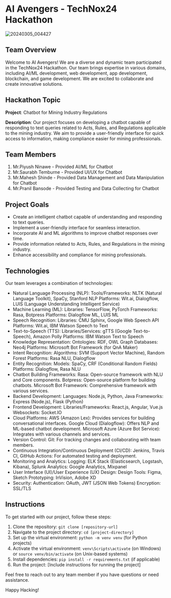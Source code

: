 # AI Avengers - TechNox24 Hackathon
![20240305_004427](https://github.com/saurabht358/AI_Avengers/assets/97420827/1148548c-e334-4bfb-bd91-f24f6cf5727e)

## Team Overview

Welcome to AI Avengers! We are a diverse and dynamic team participated in the TechNox24 Hackathon. Our team brings expertise in various domains, including AI/ML development, web development, app development, blockchain, and game development. We are excited to collaborate and create innovative solutions.

## Hackathon Topic

**Project**: Chatbot for Mining Industry Regulations

**Description**: Our project focuses on developing a chatbot capable of responding to text queries related to Acts, Rules, and Regulations applicable to the mining industry. We aim to provide a user-friendly interface for quick access to information, making compliance easier for mining professionals.

## Team Members

1. Mr.Piyush Ninawe - Provided AI/ML  for Chatbot
2. Mr.Saurabh Temburne - Provided UI/UX for Chatbot
3. Mr.Mahesh Shinde - Provided Data Management and Data Manipulation for Chatbot
4. Mr.Pranil Bansode - Provided Testing and Data Collecting for Chatbot

## Project Goals

- Create an intelligent chatbot capable of understanding and responding to text queries.
- Implement a user-friendly interface for seamless interaction.
- Incorporate AI and ML algorithms to improve chatbot responses over time.
- Provide information related to Acts, Rules, and Regulations in the mining industry.
- Enhance accessibility and compliance for mining professionals.

## Technologies

Our team leverages a combination of technologies:

- Natural Language Processing (NLP):
      Tools/Frameworks: NLTK (Natural Language Toolkit), SpaCy, Stanford NLP
      Platforms: Wit.ai, Dialogflow, LUIS (Language Understanding Intelligent Service)
- Machine Learning (ML):
      Libraries: TensorFlow, PyTorch
      Frameworks: Rasa, Botpress
      Platforms: Dialogflow ML, LUIS ML
- Speech Recognition:
      Libraries: CMU Sphinx, Google Web Speech API
      Platforms: Wit.ai, IBM Watson Speech to Text
- Text-to-Speech (TTS):
      Libraries/Services: gTTS (Google Text-to-Speech), Amazon Polly
      Platforms: IBM Watson Text to Speech
- Knowledge Representation:
      Ontologies: RDF, OWL
      Graph Databases: Neo4j
      Platforms: Microsoft Bot Framework (for QnA Maker)
- Intent Recognition:
      Algorithms: SVM (Support Vector Machine), Random Forest
      Platforms: Rasa NLU, Dialogflow
- Entity Recognition:
      Models: SpaCy, CRF (Conditional Random Fields)
      Platforms: Dialogflow, Rasa NLU
- Chatbot Building Frameworks:
      Rasa: Open-source framework with NLU and Core components.
      Botpress: Open-source platform for building chatbots.
      Microsoft Bot Framework: Comprehensive framework with various services.
- Backend Development:
      Languages: Node.js, Python, Java
      Frameworks: Express (Node.js), Flask (Python)
- Frontend Development:
      Libraries/Frameworks: React.js, Angular, Vue.js
      Websockets: Socket.IO
- Cloud Platforms:
      AWS (Amazon Lex): Provides services for building conversational interfaces.
      Google Cloud (Dialogflow): Offers NLP and ML-based chatbot development.
      Microsoft Azure (Azure Bot Service): Integrates with various channels and services.
- Version Control:
      Git: For tracking changes and collaborating with team members.
- Continuous Integration/Continuous Deployment (CI/CD):
      Jenkins, Travis CI, GitHub Actions: For automated testing and deployment.
- Monitoring and Analytics:
      Logging: ELK Stack (Elasticsearch, Logstash, Kibana), Splunk
      Analytics: Google Analytics, Mixpanel
- User Interface (UI)/User Experience (UX) Design:
      Design Tools: Figma, Sketch
      Prototyping: InVision, Adobe XD
- Security:
      Authentication: OAuth, JWT (JSON Web Tokens)
      Encryption: SSL/TLS

## Instructions

To get started with our project, follow these steps:

1. Clone the repository: `git clone [repository-url]`
2. Navigate to the project directory: `cd [project-directory]`
3. Set up the virtual environment: `python -m venv venv` (for Python projects)
4. Activate the virtual environment: `venv\Scripts\activate` (on Windows) or `source venv/bin/activate` (on Unix-based systems)
5. Install dependencies: `pip install -r requirements.txt` (if applicable)
6. Run the project: [Include instructions for running the project]

Feel free to reach out to any team member if you have questions or need assistance.

Happy Hacking!
